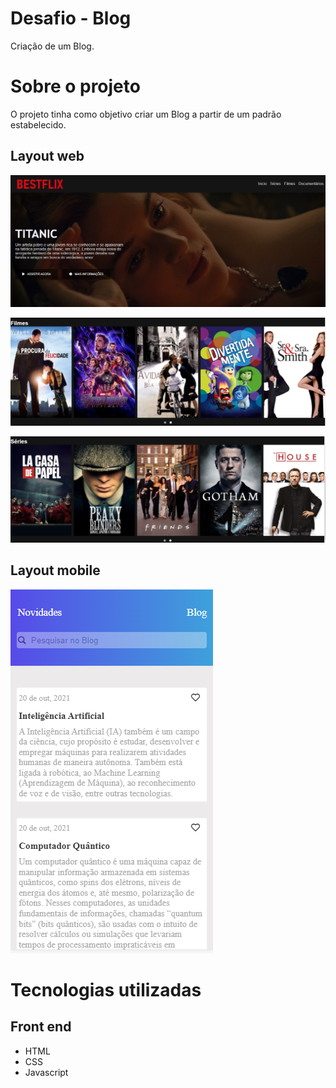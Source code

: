 # Desafio - Blog

Criação de um Blog.

# Sobre o projeto

O projeto tinha como objetivo criar um Blog a partir de um padrão estabelecido.

## Layout web
![Web 1](https://github.com/jessicaduarte95/netflix-page/blob/main/foto01.PNG)

![Web 2](https://github.com/jessicaduarte95/netflix-page/blob/main/foto02.PNG)

![Web 3](https://github.com/jessicaduarte95/netflix-page/blob/main/foto03.PNG)

## Layout mobile
![Mobile 1](https://github.com/jessicaduarte95/Desafio---Blog/blob/main/Mobile01.PNG)

# Tecnologias utilizadas
## Front end
- HTML 
- CSS
- Javascript
